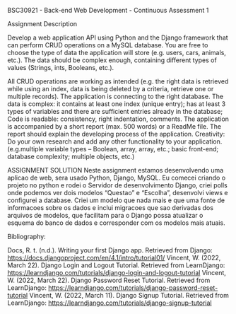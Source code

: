 BSC30921 - Back-end Web Development - Continuous Assessment 1

Assignment Description

Develop a web application API using Python and the Django framework that can perform CRUD operations on a MySQL database. You are free to choose the type of data the application will store (e.g. users, cars, animals, etc.). The data should be complex enough, containing different types of values (Strings, ints, Booleans, etc.).

All CRUD operations are working as intended (e.g. the right data is retrieved while using an index, data is being deleted by a criteria, retrieve one or multiple records).
The application is connecting to the right database. 
The data is complex: it contains at least one index (unique entry); has at least 3 types of variables and there are sufficient entries already in the database;
Code is readable: consistency, right indentation, comments.
The application is accompanied by a short report (max. 500 words) or a ReadMe file. The report should explain the developing process of the application.
Creativity: Do your own research and add any other functionality to your application. (e.g.multiple variable types – Boolean, array, array, etc.; basic front-end; database complexity; multiple objects, etc.)


ASSIGNMENT SOLUTION
Neste assignment estamos desenvolvendo uma aplicao de web, sera usado Python, Django, MySQL.
		Eu comecei criando o projeto no python e rodei o Servidor de desenvolvimento Django, criei polls onde podemos ver dois modelos “Questao” e “Escolha”, desenvolvi views e configurei a database. Criei um modelo que nada mais e que uma fonte de informacoes sobre os dados e inclui migracoes que sao derivadas dos arquivos de modelos, que facilitam para o Django possa atualizar o esquema do banco de dados e corresponder com os modelos mais atuais.






Bibliography:

Docs, R. t. (n.d.). Writing your first Django app. Retrieved from Django: https://docs.djangoproject.com/en/4.1/intro/tutorial01/
Vincent, W. (2022, March 22). Django Login and Logout Tutorial. Retrieved from LearnDjango: https://learndjango.com/tutorials/django-login-and-logout-tutorial
Vincent, W. (2022, March 22). Django Password Reset Tutorial. Retrieved from LearnDjango: https://learndjango.com/tutorials/django-password-reset-tutorial
Vincent, W. (2022, March 11). Django Signup Tutorial. Retrieved from LearnDjango: https://learndjango.com/tutorials/django-signup-tutorial


